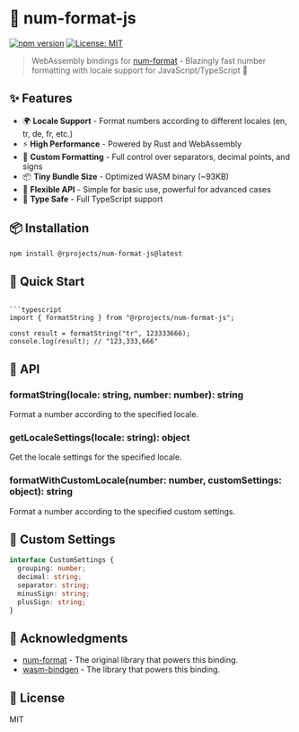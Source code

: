 # 🔢 num-format-js

[![npm version](https://img.shields.io/npm/v/@rprojects/num-format-js.svg)](https://www.npmjs.com/package/@rprojects/num-format-js)
[![License: MIT](https://img.shields.io/badge/License-MIT-yellow.svg)](https://opensource.org/licenses/MIT)

> WebAssembly bindings for [num-format](https://github.com/bcmyers/num-format) - Blazingly fast number formatting with locale support for JavaScript/TypeScript 🚀

## ✨ Features

- 🌍 **Locale Support** - Format numbers according to different locales (en, tr, de, fr, etc.)
- ⚡ **High Performance** - Powered by Rust and WebAssembly
- 🎨 **Custom Formatting** - Full control over separators, decimal points, and signs
- 📦 **Tiny Bundle Size** - Optimized WASM binary (~93KB)
- 🔧 **Flexible API** - Simple for basic use, powerful for advanced cases
- 💪 **Type Safe** - Full TypeScript support

## 📦 Installation

```bash
npm install @rprojects/num-format-js@latest
```

## 🚀 Quick Start

````

```typescript
import { formatString } from "@rprojects/num-format-js";

const result = formatString("tr", 123333666);
console.log(result); // "123,333,666"
````

## 📝 API

### formatString(locale: string, number: number): string

Format a number according to the specified locale.

### getLocaleSettings(locale: string): object

Get the locale settings for the specified locale.

### formatWithCustomLocale(number: number, customSettings: object): string

Format a number according to the specified custom settings.

## 📝 Custom Settings

```typescript
interface CustomSettings {
  grouping: number;
  decimal: string;
  separator: string;
  minusSign: string;
  plusSign: string;
}
```

## 🙏 Acknowledgments

- [num-format](https://github.com/bcmyers/num-format) - The original library that powers this binding.
- [wasm-bindgen](https://github.com/rustwasm/wasm-bindgen) - The library that powers this binding.

## 📜 License

MIT

